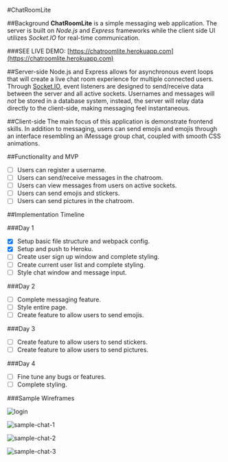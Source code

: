 #ChatRoomLite

##Background
**ChatRoomLite** is a simple messaging web application. The server is built on *Node.js* and *Express* frameworks while the client side UI utilizes *Socket.IO* for real-time communication.

###SEE LIVE DEMO: [https://chatroomlite.herokuapp.com](https://chatroomlite.herokuapp.com)

##Server-side
Node.js and Express allows for asynchronous event loops that will create a live chat room experience for multiple connected users. Through [Socket.IO](http://socket.io/), event listeners are designed to send/receive data between the server and all active sockets. Usernames and messages will *not* be stored in a database system, instead, the server will relay data directly to the client-side, making messaging feel instantaneous.

##Client-side
The main focus of this application is demonstrate frontend skills. In addition to messaging, users can send emojis and emojis through an interface resembling an iMessage group chat, coupled with smooth CSS animations.

##Functionality and MVP
- [ ] Users can register a username.
- [ ] Users can send/receive messages in the chatroom.
- [ ] Users can view messages from users on active sockets.
- [ ] Users can send emojis and stickers.
- [ ] Users can send pictures in the chatroom.

##Implementation Timeline

###Day 1
- [x] Setup basic file structure and webpack config.
- [x] Setup and push to Heroku.
- [ ] Create user sign up window and complete styling.
- [ ] Create current user list and complete styling.
- [ ] Style chat window and message input.

###Day 2
- [ ] Complete messaging feature.
- [ ] Style entire page.
- [ ] Create feature to allow users to send emojis.

###Day 3
- [ ] Create feature to allow users to send stickers.
- [ ] Create feature to allow users to send pictures.

###Day 4
- [ ] Fine tune any bugs or features.
- [ ] Complete styling.

###Sample Wireframes

![login](./login.png)

![sample-chat-1](./sample-chat-1.png)

![sample-chat-2](./sample-chat-2.png)

![sample-chat-3](./sample-chat-3.png)
